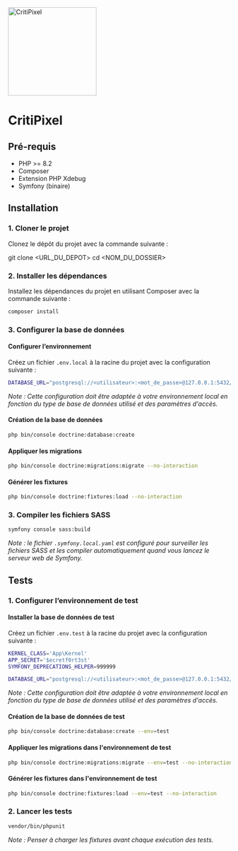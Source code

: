 <img src="assets/images/logo.png" alt="CritiPixel" width="200" />

# CritiPixel

## Pré-requis
* PHP >= 8.2
* Composer
* Extension PHP Xdebug
* Symfony (binaire)

## Installation

### 1. Cloner le projet

Clonez le dépôt du projet avec la commande suivante :

git clone <URL_DU_DEPOT>
cd <NOM_DU_DOSSIER>

### 2. Installer les dépendances

Installez les dépendances du projet en utilisant Composer avec la commande suivante :

```bash
composer install
```

### 3. Configurer la base de données 

#### Configurer l’environnement

Créez un fichier `.env.local` à la racine du projet avec la configuration suivante :

```bash
DATABASE_URL="postgresql://<utilisateur>:<mot_de_passe>@127.0.0.1:5432/criti-pixel?serverVersion=16&charset=utf8"
```

*Note : Cette configuration doit être adaptée à votre environnement local en fonction du type de base de données utilisé et des paramètres d'accès.*

#### Création de la base de données 

```bash
php bin/console doctrine:database:create
```

#### Appliquer les migrations 

```bash
php bin/console doctrine:migrations:migrate --no-interaction 
```

#### Générer les fixtures

```bash
php bin/console doctrine:fixtures:load --no-interaction 
```

### 3. Compiler les fichiers SASS

```bash
symfony console sass:build
```
*Note : le fichier `.symfony.local.yaml` est configuré pour surveiller les fichiers SASS et les compiler automatiquement quand vous lancez le serveur web de Symfony.*

## Tests

### 1. Configurer l’environnement de test

#### Installer la base de données de test

Créez un fichier `.env.test` à la racine du projet avec la configuration suivante :

```bash
KERNEL_CLASS='App\Kernel'
APP_SECRET='$ecretf0rt3st'
SYMFONY_DEPRECATIONS_HELPER=999999

DATABASE_URL="postgresql://<utilisateur>:<mot_de_passe>@127.0.0.1:5432/criti-pixel?serverVersion=16&charset=utf8"
```
*Note : Cette configuration doit être adaptée à votre environnement local en fonction du type de base de données utilisé et des paramètres d'accès.*

#### Création de la base de données de test 

```bash
php bin/console doctrine:database:create --env=test
```

#### Appliquer les migrations dans l'environnement de test

```bash
php bin/console doctrine:migrations:migrate --env=test --no-interaction 
```

#### Générer les fixtures dans l'environnement de test

```bash
php bin/console doctrine:fixtures:load --env=test --no-interaction
```

### 2. Lancer les tests

```bash
vendor/bin/phpunit 
```
*Note : Penser à charger les fixtures avant chaque exécution des tests.*


